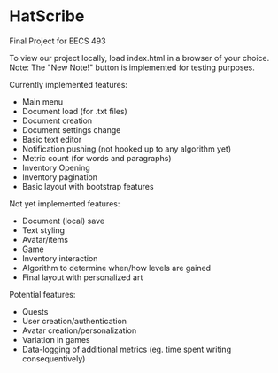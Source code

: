 HatScribe
=========

Final Project for EECS 493

To view our project locally, load index.html in a browser of your choice.
Note: The "New Note!" button is implemented for testing purposes.

Currently implemented features:
- Main menu
- Document load (for .txt files)
- Document creation
- Document settings change
- Basic text editor
- Notification pushing (not hooked up to any algorithm yet)
- Metric count (for words and paragraphs)
- Inventory Opening
- Inventory pagination
- Basic layout with bootstrap features


Not yet implemented features:
- Document (local) save
- Text styling
- Avatar/items
- Game
- Inventory interaction
- Algorithm to determine when/how levels are gained
- Final layout with personalized art


Potential features:
- Quests
- User creation/authentication
- Avatar creation/personalization
- Variation in games
- Data-logging of additional metrics (eg. time spent writing consequentively)